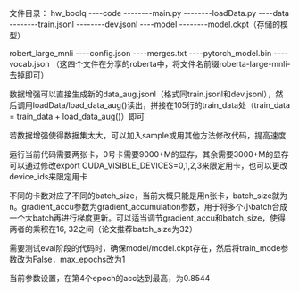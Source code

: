 文件目录：
hw_boolq
----code
--------main.py
--------loadData.py
----data
--------train.jsonl
--------dev.jsonl
----model
--------model.ckpt（存储的模型）

robert_large_mnli
----config.json
----merges.txt
----pytorch_model.bin
----vocab.json
（这四个文件在分享的roberta中，将文件名前缀roberta-large-mnli-去掉即可）


数据增强可以直接生成新的data_aug.jsonl（格式同train.jsonl和dev.jsonl），然后调用loadData/load_data_aug()读出，拼接在105行的train_data处（train_data = train_data + load_data_aug()）即可

若数据增强使得数据集太大，可以加入sample或用其他方法修改代码，提高速度

运行当前代码需要两张卡，0号卡需要9000+M的显存，其余需要3000+M的显存 
可以通过修改export CUDA_VISIBLE_DEVICES=0,1,2,3来限定用卡，也可以更改device_ids来限定用卡

不同的卡数对应了不同的batch_size，当前大概只能是用n张卡，batch_size就为n。gradient_accu参数为gradient_accumulation参数，用于将多个小batch合成一个大batch再进行梯度更新。可以适当调节gradient_accu和batch_size，使得两者的乘积在16, 32之间（论文推荐batch_size为32）

需要测试eval阶段的代码时，确保model/model.ckpt存在，然后将train_mode参数改为False，max_epochs改为1

当前参数设置，在第4个epoch的acc达到最高，为0.8544